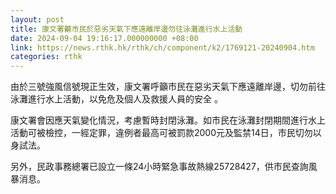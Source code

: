 ```yaml
---
layout: post
title: 康文署籲市民於惡劣天氣下應遠離岸邊勿往泳灘進行水上活動
date: 2024-09-04 19:16:17.000000000 +08:00
link: https://news.rthk.hk/rthk/ch/component/k2/1769121-20240904.htm
categories: rthk
---
```


由於三號強風信號現正生效，康文署呼籲市民在惡劣天氣下應遠離岸邊，切勿前往泳灘進行水上活動，以免危及個人及救援人員的安全 。

康文署會因應天氣變化情況，考慮暫時封閉泳灘。如巿民在泳灘封閉期間進行水上活動可被檢控，一經定罪，違例者最高可被罰款2000元及監禁14日，市民切勿以身試法。

另外，民政事務總署已設立一條24小時緊急事故熱線25728427，供市民查詢風暴消息。
